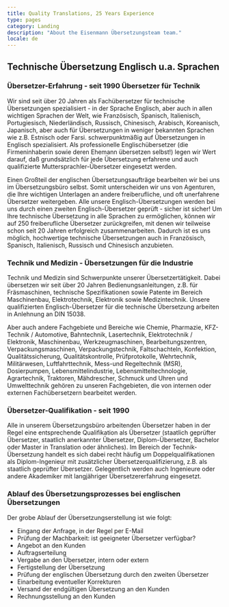 ```yaml
---
title: Quality Translations, 25 Years Experience
type: pages
category: Landing
description: "About the Eisenmann Übersetzungsteam team."
locale: de
---
```


## Technische Übersetzung Englisch u.a. Sprachen
### Übersetzer-Erfahrung - seit 1990 Übersetzer für Technik
Wir sind seit über 20 Jahren als Fachübersetzer für technische Übersetzungen spezialisiert - in der Sprache Englisch, aber auch in allen wichtigen Sprachen der Welt, wie Französisch, Spanisch, Italienisch, Portugiesisch, Niederländisch, Russisch, Chinesisch, Arabisch, Koreanisch, Japanisch, aber auch für Übersetzungen in weniger bekannten Sprachen wie z.B. Estnisch oder Farsi. schwerpunktmäßig auf Übersetzungen in Englisch spezialisiert. Als professionelle Englischübersetzer (die Firmeninhaberin sowie deren Ehemann übersetzen selbst!) legen wir Wert darauf, daß grundsätzlich für jede Übersetzung erfahrene und auch qualifizierte Muttersprachler-Übersetzer eingesetzt werden.

Einen Großteil der englischen Übersetzungsaufträge bearbeiten wir bei uns im Übersetzungsbüro selbst. Somit unterscheiden wir uns von Agenturen, die Ihre wichtigen Unterlagen an andere freiberufliche, und oft unerfahrene Übersetzer weitergeben. Alle unsere Englisch-Übersetzungen werden bei uns durch einen zweiten Englisch-Übersetzer geprüft - sicher ist sicher! Um Ihre technische Übersetzung in alle Sprachen zu ermöglichen, können wir auf 250 freiberufliche Übersetzer zurückgreifen, mit denen wir teilweise schon seit 20 Jahren erfolgreich zusammenarbeiten. Dadurch ist es uns möglich, hochwertige technische Übersetzungen auch in Französisch, Spanisch, Italienisch, Russisch und Chinesisch anzubieten.

### Technik und Medizin - Übersetzungen für die Industrie
Technik und Medizin sind Schwerpunkte unserer Übersetzertätigkeit. Dabei übersetzen wir seit über 20 Jahren Bedienungsanleitungen, z.B. für Fräsmaschinen, technische Spezifikationen sowie Patente im Bereich Maschinenbau, Elektrotechnik, Elektronik sowie Medizintechnik. Unsere qualifizierten Englisch-Übersetzer für die technische Übersetzung arbeiten in Anlehnung an DIN 15038.

Aber auch andere Fachgebiete und Bereiche wie Chemie, Pharmazie, KFZ-Technik / Automotive, Bahntechnik, Lasertechnik,  Elektrotechnik / Elektronik, Maschinenbau, Werkzeugmaschinen, Bearbeitungszentren, Verpackungsmaschinen, Verpackungstechnik, Faltschachteln, Konfektion, Qualitätssicherung, Qualitätskontrolle, Prüfprotokolle, Wehrtechnik, Militärwesen, Luftfahrttechnik, Mess-und Regeltechnik (MSR), Dosierpumpen, Lebensmittelindustrie, Lebensmitteltechnologie, Agrartechnik, Traktoren, Mähdrescher, Schmuck und Uhren und Umwelttechnik gehören zu unseren Fachgebieten, die von internen oder externen Fachübersetzern bearbeitet werden.

### Übersetzer-Qualifikation - seit 1990
Alle in unserem Übersetzungsbüro arbeitenden Übersetzer haben in der Regel eine entsprechende Qualifikation als Übersetzer (staatlich geprüfter Übersetzer, staatlich anerkannter Übersetzer, Diplom-Übersetzer, Bachelor oder Master in Translation oder ähnliches).  Im Bereich der Technik-Übersetzung handelt es sich dabei recht häufig  um Doppelqualifikationen als Diplom-Ingenieur mit zusätzlicher Übersetzerqualifizierung, z.B. als staatlich geprüfter Übersetzer. Gelegentlich werden auch Ingenieure oder andere Akademiker mit langjähriger Übersetzererfahrung eingesetzt.

### Ablauf des Übersetzungsprozesses bei englischen Übersetzungen
Der grobe Ablauf der Übersetzungserstellung ist wie folgt:
- Eingang der Anfrage, in der Regel per E-Mail
- Prüfung der Machbarkeit: ist geeigneter Übersetzer verfügbar?
- Angebot an den Kunden
- Auftragserteilung
- Vergabe an den Übersetzer, intern oder extern
- Fertigstellung der Übersetzung
- Prüfung der englischen Übersetzung durch den zweiten Übersetzer
- Einarbeitung eventueller Korrekturen
- Versand der endgültigen Übersetzung an den Kunden
- Rechnungsstellung an den Kunden